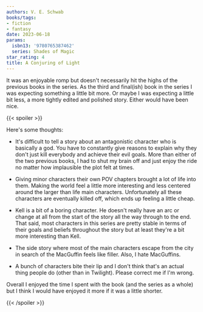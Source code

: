 ```yaml
---
authors: V. E. Schwab
books/tags:
- fiction
- fantasy
date: 2023-06-18
params:
  isbn13: '9780765387462'
  series: Shades of Magic
star_rating: 4
title: A Conjuring of Light
---
```


It was an enjoyable romp but doesn't necessarily hit the highs of the previous
books in the series. As the third and final(ish) book in the series I was
expecting something a little bit more. Or maybe I was expecting a little bit
less, a more tightly edited and polished story. Either would have been nice.

<!--more-->

{{< spoiler >}}

Here's some thoughts:

- It's difficult to tell a story about an antagonistic character who is
  basically a god. You have to constantly give reasons to explain why they don't
  just kill everybody and achieve their evil goals. More than either of the two
  previous books, I had to shut my brain off and just enjoy the ride no matter
  how implausible the plot felt at times.

- Giving minor characters their own POV chapters brought a lot of life into
  them. Making the world feel a little more interesting and less centered around
  the larger than life main characters. Unfortunately all these characters are
  eventually killed off, which ends up feeling a little cheap.

- Kell is a bit of a boring character. He doesn't really have an arc or change
  at all from the start of the story all the way through to the end. That said,
  most characters in this series are pretty stable in terms of their goals and
  beliefs throughout the story but at least they're a bit more interesting than
  Kell.

- The side story where most of the main characters escape from the city in
  search of the MacGuffin feels like filler. Also, I hate MacGuffins.

- A bunch of characters bite their lip and I don't think that's an actual thing
  people do (other than in Twilight). Please correct me if I'm wrong.

Overall I enjoyed the time I spent with the book (and the series as a whole) but
I think I would have enjoyed it more if it was a little shorter.

{{< /spoiler >}}